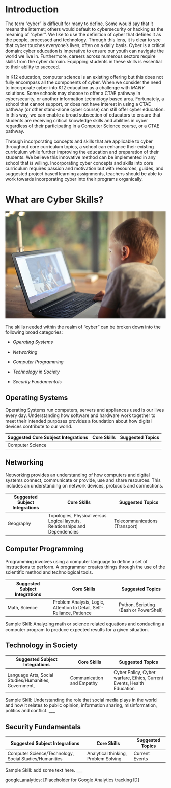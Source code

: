 Introduction
============

The term “cyber” is difficult for many to define. Some would say that it means
the internet; others would default to cybersecurity or hacking as the meaning of
“cyber”. We like to use the definition of cyber that defines it as the people,
processed and technology. Through this lens, it is clear to see that cyber
touches everyone’s lives, often on a daily basis. Cyber is a critical domain;
cyber education is imperative to ensure our youth can navigate the world we live
in. Furthermore, careers across numerous sectors require skills from the cyber
domain. Equipping students in these skills is essential to their ability to
succeed.

In K12 education, computer science is an existing offering but this does not
fully encompass all the components of cyber. When we consider the need to
incorporate cyber into K12 education as a challenge with *MANY* solutions. Some
schools may choose to offer a CTAE pathway in cybersecurity, or another
information technology based area. Fortunately, a school that cannot support, or
does not have interest in using a CTAE pathway (or other stand-alone cyber
course) can still offer cyber education. In this way, we can enable a broad
subsection of educators to ensure that students are receiving critical knowledge
skills and abilities in cyber regardless of their participating in a Computer
Science course, or a CTAE pathway.

Through incorporating concepts and skills that are applicable to cyber
throughout core curriculum topics, a school can enhance their existing
curriculum while further improving the education and preparation of their
students. We believe this innovative method can be implemented in any school
that is willing. Incorporating cyber concepts and skills into core curriculum
requires passion and motivation but with resources, guides, and suggested
project based learning assignments, teachers should be able to work towards
incorporating cyber into their programs organically.

What are Cyber Skills?
======================

![](/images/computerboy.jpg)

The skills needed within the realm of “cyber” can be broken down into the
following broad categories:

-   *Operating Systems*

-   *Networking*

-   *Computer Programming*

-   *Technology in Society*

-   *Security Fundamentals*

Operating Systems
-----------------

Operating Systems run computers, servers and appliances used is our lives every
day. Understanding how software and hardware work together to meet their
intended purposes provides a foundation about how digital devices contribute to
our world.

| Suggested Core Subject Integrations | Core Skills | Suggested Topics |
|-------------------------------------|-------------|------------------|
| Computer Science                    |             |                  |

Networking
----------

Networking provides an understanding of how computers and digital systems
connect, communicate or provide, use and share resources. This includes an
understanding on network devices, protocols and connections.

| Suggested Subject Integrations | Core Skills                                                                 | Suggested Topics               |
|--------------------------------|-----------------------------------------------------------------------------|--------------------------------|
| Geography                      | Topologies, Physical versus Logical layouts, Relationships and Dependencies | Telecommunications (Transport) |

Computer Programming
--------------------

Programming involves using a computer language to define a set of instructions
to perform. A programmer creates things through the use of the scientific method
and technological tools.

| Suggested Subject Integrations | Core Skills                                                           | Suggested Topics                       |
|--------------------------------|-----------------------------------------------------------------------|----------------------------------------|
| Math, Science                  | Problem Analysis, Logic, Attention to Detail, Self-Reliance, Patience | Python, Scripting (Bash or PowerShell) |

Sample Skill: Analyzing math or science related equations and conducting a
computer program to produce expected results for a given situation.

Technology in Society
---------------------

| Suggested Subject Integrations                        | Core Skills               | Suggested Topics                                                      |
|-------------------------------------------------------|---------------------------|-----------------------------------------------------------------------|
| Language Arts, Social Studies/Humanities, Government, | Communication and Empathy | Cyber Policy, Cyber warfare, Ethics, Current Events, Health Education |

Sample Skill: Understanding the role that social media plays in the world and
how it relates to public opinion, information sharing, misinformation, politics
and conflict. \__\_

Security Fundamentals
---------------------

| Suggested Subject Integrations                         | Core Skills                          | Suggested Topics |
|--------------------------------------------------------|--------------------------------------|------------------|
| Computer Science/Technology, Social Studies/Humanities | Analytical thinking, Problem Solving | Current Events   |

Sample Skill: add some text here. \__\_

google_analytics: [Placeholder for Google Analytics tracking ID]
